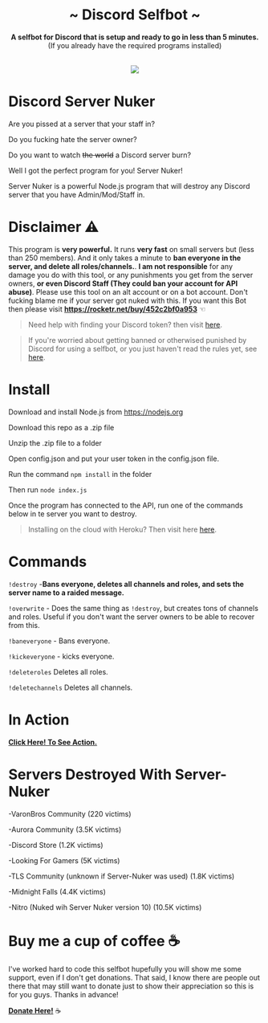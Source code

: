 <div align="center">
  <h1 align="center">~ Discord Selfbot ~</h1>
  <strong>A selfbot for Discord that is setup and ready to go in less than 5 minutes.</strong><br />(If you already have the required programs installed)<br /><br />
  <p align="center">
    <a href="https://github.com/feross/standard"><img src="https://cdn.rawgit.com/feross/standard/master/badge.svg"></a>
  <br>
</p>
</div>

# Discord Server Nuker

Are you pissed at a server that your staff in?

Do you fucking hate the server owner?

Do you want to watch ~~the world~~ a Discord server burn?

Well I got the perfect program for you! Server Nuker!

Server Nuker is a powerful Node.js program that will destroy any Discord server that you have Admin/Mod/Staff in.

# Disclaimer ⚠


This program is **very powerful.** It runs **very fast** on small servers but (less than 250 members). And it only takes a minute to **ban everyone in the server, and delete all roles/channels.**. **I am not responsible** for any damage you do with this tool, or any punishments you get from the server owners, **or even Discord Staff (They could ban your account for API abuse)**. Please use this tool on an alt account or on a bot account. Don't fucking blame me if your server got nuked with this.
If you want this Bot then please visit **https://rocketr.net/buy/452c2bf0a953** ☜

> Need help with finding your Discord token? then visit [here](https://github.com/Chikachi/DiscordIntegration/wiki/How-to-get-a-token-and-channel-ID-for-Discord).

> If you're worried about getting banned or otherwised punished by Discord for using a selfbot, or you just haven't read the rules yet, see [here](https://support.discordapp.com/hc/en-us/articles/115002192352-Automated-user-accounts-self-bots-).

# Install

Download and install Node.js from https://nodejs.org

Download this repo as a .zip file

Unzip the .zip file to a folder 

Open config.json and put your user token in the config.json file.

Run the command `npm install` in the folder

Then run `node index.js`

Once the program has connected to the API, run one of the commands below in te server you want to destroy.

> Installing on the cloud with Heroku? Then visit here [here](https://github.com/Mydract/Discord-Nuker/wiki/Installing-on-the-cloud-with-Heroku).

# Commands

`!destroy` -**Bans everyone, deletes all channels and roles, and sets the server name to a raided message.**

`!overwrite` - Does the same thing as `!destroy`, but creates tons of channels and roles. Useful if you don't want the server owners to be able to recover from this.

`!baneveryone` - Bans everyone.

`!kickeveryone` - kicks everyone.

`!deleteroles` Deletes all roles.

`!deletechannels` Deletes all channels.

# In Action

[**Click Here! To See Action.**](https://www.youtube.com/watch?v=pqQct0Xp-Oo)

# Servers Destroyed With Server-Nuker

-VaronBros Community (220 victims)

-Aurora Community (3.5K victims)

-Discord Store (1.2K victims)

-Looking For Gamers (5K victims)

-TLS Community (unknown if Server-Nuker was used) (1.8K victims)

-Midnight Falls (4.4K victims)

-Nitro (Nuked wih Server Nuker version 10) (10.5K victims)

# Buy me a cup of coffee ☕

I've worked hard to code this selfbot hupefully you will show me some support, even if I don't get donations. That said, I know there are people out there that may still want to donate just to show their appreciation so this is for you guys. Thanks in advance!

[**Donate Here!**](https://www.paypal.me/mmirza514) ☕
